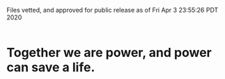 Files vetted, and approved for public release as of Fri Apr  3 23:55:26 PDT 2020<br><br><h1>Together we are power, and power can save a life.</h1>
